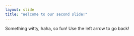```yaml
---
layout: slide
title: "Welcome to our second slide!"
---
```

Something witty, haha, so fun!
Use the left arrow to go back!
